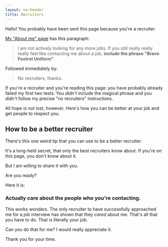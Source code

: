 ```yaml
---
layout: no-header
title: Recruiters
---
```


Hello! You probably have been sent this page because you're a recruiter.

<a href='http://ryanbigg.com/about-me'>My "About me" page</a> has this paragraph:

> I am not actively looking for any more jobs. If you still really really really feel like contacting me about a job, **include the phrase "Bravo Foxtrot Uniform"**. 

Followed immediately by:

> No recruiters, thanks.

If you're a recruiter and you're reading this page: you have probably already failed my first two tests. You *didn't* include the magical phrase and you *didn't* follow my precise "no recruiters" instructions.

All hope is not lost, however. Here's how you can be better at your job and get people to respect you.

## How to be a better recruiter

There's this one weird tip that you can use to be a better recruiter.

It's a long-held secret, that only the best recruiters know about. If you're on this page, you don't know about it.

But I am willing to share it with you.

Are you ready?

Here it is:

### Actually care about the people who you're contacting.

This works wonders. The only recruiter to have successfully approached me for a job interview has shown that they _cared_ about me. That's all that you have to do. That is literally your job.

Can you do that for me? I would really appreciate it.

Thank you for your time.
